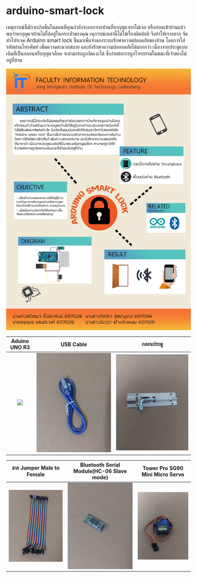 # arduino-smart-lock
เหตุการณ์นี้มักจะเกิดขึ้นในตอนที่คุณกำลังจะออกจากบ้านที่หากุญแจรถไม่เจอ หรือก่อนเข้าบ้านแล้วพบว่าหากุญแจบ้านไม่ได้อยู่ในกระเป๋าของคุณ เหุการณ์เหล่านี้ไม่ใช่เรื่องผิดปกติ
จึงทำให้เราอยาก จัดทำโปรเจค Arduino smart lock ขึ้นมาเพื่อจำลองระบบรักษาความปลอดภัยของบ้าน โดยการใส่รหัสผ่านโทรศัพท์ เพิ้มความสะดวกสบาย และยังรักษาความปลออดภัยได้มากกว่า เนื่องจากประตูแบบเดิมที่เป็นกลอนหรือกุญแจล็อค จะสามารถถูกงัดแงะได้ ซึ่งง่ายต่อการถูกโจรกรรมในขณะที่เจ้าของไม่อยู่ที่บ้าน

<img src="https://github.com/Angwaraa/arduino-smart-lock/blob/master/poster.jpg" hight = "1000" width = "800">

Aduino UNO R3        |  USB Cable  | กลอนประตู
:-------------------------:|:-------------------------:|:-------------------------:
![](https://github.com/Angwaraa/arduino-smart-look/blob/master/Images/196045.jpg)  |  ![](https://github.com/Angwaraa/arduino-smart-lock/blob/master/Images/196046.jpg)   | ![](https://github.com/Angwaraa/arduino-smart-lock/blob/master/Images/196052.jpg)


สาย Jumper Male to Female            |  Bluetooth Serial Module(HC-06 Slave mode)  |  Tower Pro SG90 Mini Micro Servo
:-------------------------:|:-------------------------:|:-------------------------:
![](https://github.com/Angwaraa/arduino-smart-lock/blob/master/Images/196047.jpg)  |  ![](https://github.com/Angwaraa/arduino-smart-lock/blob/master/Images/196050.jpg)  |  ![](https://github.com/Angwaraa/arduino-smart-lock/blob/master/Images/196051.jpg)


